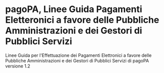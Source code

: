 # pagoPA, Linee Guida Pagamenti Eletteronici a favore delle Pubbliche Amministrazioni e dei Gestori di Pubblici Servizi
Linee Guida per l'Effettuazione dei Pagamenti Elettronici a favore delle Pubbliche Amministrazioni e dei Gestori di Pubblici Servizi di pagoPA versione 1.2
